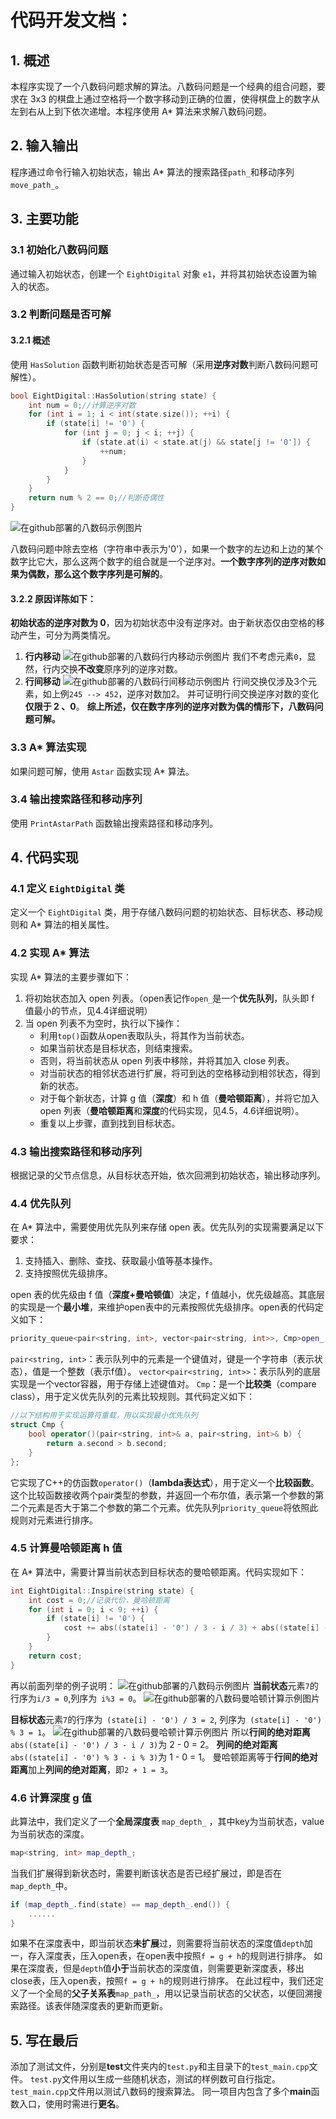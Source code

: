 # 代码开发文档：

## 1. 概述

本程序实现了一个八数码问题求解的算法。八数码问题是一个经典的组合问题，要求在 3x3 的棋盘上通过空格将一个数字移动到正确的位置，使得棋盘上的数字从左到右从上到下依次递增。本程序使用 A* 算法来求解八数码问题。

## 2. 输入输出

程序通过命令行输入初始状态，输出 A* 算法的搜索路径`path_`和移动序列`move_path_`。

## 3. 主要功能

### 3.1 初始化八数码问题

通过输入初始状态，创建一个 `EightDigital` 对象 `e1`，并将其初始状态设置为输入的状态。

### 3.2 判断问题是否可解

#### 3.2.1 概述
使用 `HasSolution` 函数判断初始状态是否可解（采用**逆序对数**判断八数码问题可解性）。
```C++
bool EightDigital::HasSolution(string state) {
	int num = 0;//计算逆序对数 
	for (int i = 1; i < int(state.size()); ++i) {
		if (state[i] != '0') {
			for (int j = 0; j < i; ++j) {
				if (state.at(i) < state.at(j) && state[j != '0']) {
					++num;
				}
			}
		}
	}
	return num % 2 == 0;//判断奇偶性 
}
```
![在github部署的八数码示例图片](https://cdn.jsdelivr.net/gh/wink-snow/piceeimage/image/EightDigitalSample.png)

八数码问题中除去空格（字符串中表示为'0'），如果一个数字的左边和上边的某个数字比它大，那么这两个数字的组合就是一个逆序对。**一个数字序列的逆序对数如果为偶数，那么这个数字序列是可解的**。

#### 3.2.2 原因详陈如下：
**初始状态的逆序对数为 0**，因为初始状态中没有逆序对。由于新状态仅由空格的移动产生，可分为两类情况。
1. **行内移动**
   ![在github部署的八数码行内移动示例图片](https://cdn.jsdelivr.net/gh/wink-snow/piceeimage/image/HorizontalExchange.png)
   我们不考虑元素` 0 `，显然，行内交换**不改变**原序列的逆序对数。
2. **行间移动**
   ![在github部署的八数码行间移动示例图片](https://cdn.jsdelivr.net/gh/wink-snow/piceeimage/image/VerticalExchange.png)
	行间交换仅涉及3个元素，如上例` 245 --> 452 `，逆序对数加2。
	并可证明行间交换逆序对数的变化**仅限于 2 、0**。
	**综上所述，仅在数字序列的逆序对数为偶的情形下，八数码问题可解。**


### 3.3 A* 算法实现

如果问题可解，使用 `Astar` 函数实现 A* 算法。

### 3.4 输出搜索路径和移动序列

使用 `PrintAstarPath` 函数输出搜索路径和移动序列。

## 4. 代码实现

### 4.1 定义 `EightDigital` 类

定义一个 `EightDigital` 类，用于存储八数码问题的初始状态、目标状态、移动规则和 A* 算法的相关属性。

### 4.2 实现 A* 算法

实现 A* 算法的主要步骤如下：

1. 将初始状态加入 open 列表。（open表记作`open_`是一个**优先队列**，队头即 f 值最小的节点，见4.4详细说明）
2. 当 open 列表不为空时，执行以下操作：
  	* 利用`top()`函数从open表取队头，将其作为当前状态。
  	* 如果当前状态是目标状态，则结束搜索。
  	* 否则，将当前状态从 open 列表中移除，并将其加入 close 列表。
  	* 对当前状态的相邻状态进行扩展，将可到达的空格移动到相邻状态，得到新的状态。
  	* 对于每个新状态，计算 g 值（**深度**）和 h 值（**曼哈顿距离**），并将它加入 open 列表（**曼哈顿距离**和**深度**的代码实现，见4.5，4.6详细说明）。
  	* 重复以上步骤，直到找到目标状态。

### 4.3 输出搜索路径和移动序列

根据记录的父节点信息，从目标状态开始，依次回溯到初始状态，输出移动序列。

### 4.4 优先队列
在 A* 算法中，需要使用优先队列来存储 open 表。优先队列的实现需要满足以下要求：
1. 支持插入、删除、查找、获取最小值等基本操作。
2. 支持按照优先级排序。

open 表的优先级由 f 值（**深度+曼哈顿值**）决定，f 值越小，优先级越高。其底层的实现是一个**最小堆**，来维护open表中的元素按照优先级排序。open表的代码定义如下：
```c++
priority_queue<pair<string, int>, vector<pair<string, int>>, Cmp>open_;
```
`pair<string, int>`：表示队列中的元素是一个键值对，键是一个字符串（表示状态），值是一个整数（表示f值）。
`vector<pair<string, int>>`：表示队列的底层实现是一个vector容器，用于存储上述键值对。
`Cmp`：是一个**比较类**（compare class），用于定义优先队列的元素比较规则。其代码定义如下：
```c++
//以下结构用于实现运算符重载，用以实现最小优先队列 
struct Cmp {
	bool operator()(pair<string, int>& a, pair<string, int>& b) {
		return a.second > b.second;
	}
};
```
它实现了C++的仿函数`operator()`（**lambda表达式**），用于定义一个**比较函数**。这个比较函数接收两个pair类型的参数，并返回一个布尔值，表示第一个参数的第二个元素是否大于第二个参数的第二个元素。优先队列`priority_queue`将依照此规则对元素进行排序。

### 4.5 计算曼哈顿距离 h 值

在 A* 算法中，需要计算当前状态到目标状态的曼哈顿距离。代码实现如下：
```c++
int EightDigital::Inspire(string state) {
	int cost = 0;//记录代价，曼哈顿距离 
	for (int i = 0; i < 9; ++i) {
		if (state[i] != '0') {
			cost += abs((state[i] - '0') / 3 - i / 3) + abs((state[i] - '0') % 3 - i % 3);
		}
	}
	return cost;
}
```
再以前面列举的例子说明：
![在github部署的八数码示例图片](https://cdn.jsdelivr.net/gh/wink-snow/piceeimage/image/EightDigitalSample.png)
**当前状态**元素` 7 `的行序为` i/3 = 0 `,列序为` i%3 = 0`。
![在github部署的八数码曼哈顿计算示例图片](https://cdn.jsdelivr.net/gh/wink-snow/piceeimage/image/DigitalSevenSample.png)

**目标状态**元素` 7 `的行序为` (state[i] - '0') / 3 = 2`, 列序为` (state[i] - '0') % 3 = 1`。
![在github部署的八数码曼哈顿计算示例图片](https://cdn.jsdelivr.net/gh/wink-snow/piceeimage/image/SevenSample.png)
所以**行间的绝对距离**`abs((state[i] - '0') / 3 - i / 3)`为 2 - 0 = 2。
**列间的绝对距离**`abs((state[i] - '0') % 3 - i % 3)`为 1 - 0 = 1。
曼哈顿距离等于**行间的绝对距离**加上**列间的绝对距离**，即`2 + 1 = 3`。

### 4.6 计算深度 g 值
此算法中，我们定义了一个**全局深度表** `map_depth_` ，其中key为当前状态，value为当前状态的深度。
```c++
map<string, int> map_depth_;
```
当我们扩展得到新状态时，需要判断该状态是否已经扩展过，即是否在`map_depth_`中。
```c++
if (map_depth_.find(state) == map_depth_.end()) {
	......
}
```
如果不在深度表中，即当前状态**未扩展**过，则需要将当前状态的深度值`depth`加一，存入深度表，压入open表，在open表中按照`f = g + h`的规则进行排序。
如果在深度表，但是`depth`值**小于**当前状态的深度值，则需要更新深度表，移出close表，压入open表，按照`f = g + h`的规则进行排序。
在此过程中，我们还定义了一个全局的**父子关系表**`map_path_`，用以记录当前状态的父状态，以便回溯搜索路径。该表伴随深度表的更新而更新。


## 5. 写在最后
添加了测试文件，分别是**test**文件夹内的` test.py `和主目录下的` test_main.cpp `文件。
` test.py `文件用以生成一些随机状态，测试的样例数可自行指定。
` test_main.cpp `文件用以测试八数码的搜索算法。
同一项目内包含了多个**main**函数入口，使用时需进行**更名**。